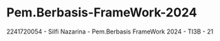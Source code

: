 # Pem.Berbasis-FrameWork-2024
2241720054 - Silfi Nazarina - Pem.Berbasis FrameWork 2024 - TI3B - 21
